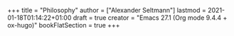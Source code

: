 +++
title = "Philosophy"
author = ["Alexander Seltmann"]
lastmod = 2021-01-18T01:14:22+01:00
draft = true
creator = "Emacs 27.1 (Org mode 9.4.4 + ox-hugo)"
bookFlatSection = true
+++
